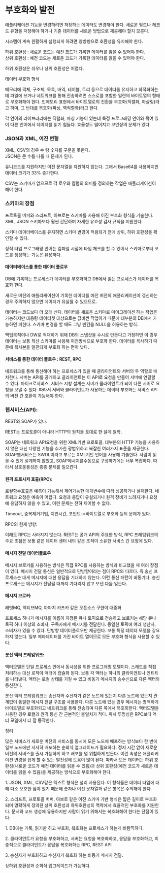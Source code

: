 # 부호화와 발전

애플리케이션 기능을 변경하려면 저장하는 데이터도 변경해야 한다. 새로운 필드나 레코드 유형을 저장해야 하거나 기존 데이터를 새로운 방법으로 제공해야 할지 모른다.

시스템이 계속 원활하게 실행되게 하려면 양방향으로 호환성을 유지해야 한다.

하위 호환성 : 새로운 코드는 예전 코드가 기록한 데이터를 읽을 수 있어야 한다.\
상위 호환성 : 예전 코드는 새로운 코드가 기록한 데이터를 읽을 수 있어야 한다.

하위 호환성은 쉬우나 상위 호환성은 어렵다.

&#x20;

데이터 부호화 형식

메모리에 객체, 구조체, 목록, 배역, 테이블, 트리 등으로 데이터를 유지하고 최적화하는데 파일에 쓰거나 네트워크를 통해 전송하려면 스스로를 포함한 일련의 바이트열의 형태로 부호화해야 한다. 인메모리 표현에서 바이트열로의 전환을 부호화(직렬화, 마샬링)라고 하며, 그 반대를 복호화(파싱, 역직렬화)라고 한다.

각 언어의 라이브러리에는 직렬화, 파싱 기능이 있는데 특정 프로그래밍 언어와 묶여 있어 다른 언어에서 데이터를 읽기 힘들다. 효율성도 떨어지고 보안상의 문제가 있다.

### JSON과 XML, 이진 변형

XML, CSV의 경우 수 랑 숫자를 구분을 못한다.\
JSON은 큰 수를 다룰 때 문제가 된다.

유니코드를 지원하지만 이진 문자열을 지원하지 않는다. 그래서 Base64를 사용하지만 데이터 크기가 33% 증가한다.

CSV는 스키마가 없으므로 각 로우와 칼럼의 의미를 정의하는 작업은 애플리케이션이 해야 한다.

### 스키마의 장점

프로토콜 버퍼와 스리프트, 아브로는 스키마를 사용해 이진 부호화 형식을 기술한다. XML, JSON 스키마보다 훨씬 간단하며 자세한 유효성 검사 규칙을 지원한다.

스키마 데이터베이스를 유지하면 스키마 변경이 적용되기 전에 상위, 하위 호환성을 확인할 수 있다.

정적 타입 프로그래밍 언어는 컴파일 시점에 타입 체크를 할 수 있어서 스키마로부터 코드를 생성하는 기능은 유용하다.

&#x20;

#### 데이터베이스를 통한 데이터 플로우

DB에 기록하는 프로세스가 데이터를 부호화하고 DB에서 읽는 프로세스가 데이터를 복호화 한다.

새로운 버전의 애플리케이션이 기록한 데이터를 예전 버전의 애플리케이션이 갱신하는 경우 주의하지 않으면 데이터가 유실될 수 있으므로.

데이터는 코드보다 더 오래 산다. 데이터를 새로운 스키마로 마이그레이션 하는 작업은 가능하지만 대용량 데이터셋 대상으로는 값비싼 작업이기 때문에 대부분의 DB에서 가능하면 피한다. 스키마 변경을 할 때도 그냥 빈칸을 NULL을 허용하는 방식.

백업목적이나 DW로 적재하기 위해 DB의 스냅샷을 수시로 만든다고 가정하면 이 경우 데이터는 보통 최신 스키마를 사용해 이전방식으로 부호화 한다. 데이터를 복사하기 때문에 복사본을 일관되게 부호화 하는 편이 낫다.

&#x20;

#### 서비스를 통한 데이터 플로우 : REST, RPC

네트워크를 통해 통신해야 하는 프로세스가 있을 때 클라이언트와 서버의 두 역할로 배치한다. 서버는 API를 공개하고 클라이언트는 이 API로 요청을 만들어 서버에 연결할 수 있다. 마이크로서비스, 서비스 지향 설계는 서버가 클라이언트가 되어 다른 서버로 요청을 보낼 수 있다. 따라서 서버와 클라이언트가 사용하는 데이터 부호화는 서비스 API의 버전 간 호환이 가능해야 한다.

&#x20;

### 웹서비스(API):

REST와 SOAP가 있다.

REST는 프로토콜이 아니라 HTTP의 원칙을 토대로 한 설계 철학.

SOAP는 네트워크 API요청을 위한 XML기반 프로토콜. 대부분의 HTTP 기능을 사용하지 않은 대신 다양한 기능을 추가한 광범위하고 복잡한 여러가지 표준을 제공한다. SOAP웹서비스는 SWDL이라고 부르는 XML기반 언어를 사용해 기술한다. 사람이 읽을 수 있게 설계하지 않았고, SOAP메시지를수동으로 구성하기에는 너무 복잡하다. 따라서 상호운용성은 종종 문제를 일으킨다.

&#x20;

#### 원격 프로시저 호출(RPC):

로컬함수호출은 예측이 가능해서 제어가능한 매개변수에 따라 성공하거나 실패한다. 네트워크 요청은 예측이 어렵다. 요청과 응답이 유실되거나 원격 장비가 느려지거나 요청에 응답하지 않을 수 있고, 이런 문제는 전혀 제어할 수 없다.

Timeout, 중복제거기법, 지연시간, 포인트->바이트열로 부호화 등의 문제가 있다.

RPC의 현재 방향:

이래도 RPC는 사라지지 않는다. REST는 공개 API의 주요한 방식, RPC 프레임워크의 주요 초점은 보통 같은 데이터 센터 내의 같은 조직이 소유한 서비스 간 요청에 있다.

&#x20;

#### 메시지 전달 데이터플로우

메시지 브로커를 사용하는 방식은 직접 RPC를 사용하는 방식과 비교했을 때 여러 장점이 있다. 메시지 전달 통신은 일반적으로 단방향이라는 점이 RPC와 다르다. 즉 송신 프로세스는 대게 메시지에 대한 응답을 기대하지 않는다. 이런 통신 패턴이 비동기다. 송신 프로세스는 메시지가 전달될 때까지 기다리지 않고 보낸 다음 잊는다.

#### 메시지 브로커:

래빗MQ, 액티브MQ, 아파치 카프카 같은 오픈소스 구현이 대중화

프로세스 하나가 메시지를 이름이 지정된 큐나 토픽으로 전송하고 브로커는 해당 큐나 토픽 하나 이상의 소비자, 구독자에게 메시지를 전달한다. 동일한 토픽에 여러 생산자, 소비자가 있을 수 있다. 단방향 데이터플로우만 제공한다. 보통 특정 데이터 모델을 강요하지 않는다. 일부 메타데이터를 가진 바이트 열이므로 모든 부호화 형식을 사용할 수 있다.

&#x20;

#### 분산 액터 프레임워크:

액터모델은 단일 프로세스 안에서 동시성을 위한 프로그래밍 모델이다. 스레드를 직접 처리하는 대신 로직이 액터에 캡슐화 된다. 보통 각 액터는 하나의 클라이언트나 엔티티를 나타낸다. 액터는 로컬 상태를 가질 수 있고 비동기 메시지의 송수신으로 다른 액터와 통신한다.

분산 액터 프레임워크는 송신자와 수신자가 같은 노드에 있는지 다른 노드에 있는지 관계없이 동일한 메시지 전달 구조를 사용한다. 다른 노드에 있는 경우 메시지는 명백하게 바이트열로 부호화되고 네트워크를 통해 전송되며 다른 쪽에서 복호화한다. 액터모델을 사용한 경우 로컬과 원격 통신 간 근본적인 불일치가 적다. 위치 투명성은 RPC보다 액터 모델에서 더 잘 동작한다.

&#x20;

정리

많은 서비스가 새로운 버전의 서비스를 동시에 모든 노드에 배포하는 방식보다 한 번에 일부 노드에만 서서히 배포하는 순회식 업그레이드가 필요하다. 정지 시간 없이 새로운 버전의 서비스를 출시 가능하게 하고 배포를 덜 위험하게 만든다. 이런 속성은 애플리케이션 변경을 쉽게 할 수 있는 발전성에 도움이 많이 된다. 따라서 모든 데이터는 하위 호환성(새로운 코드가 예전 데이터를 읽을 수 있음)과 상위 호환성(에전 코드가 새로운 데이터를 읽을 수 있음)을 제공하는 방식으로 부호화해야 한다.

&#x20;

1\. JSON, XML, CSV같은 텍스트 형식은 널리 사용된다. 이 형식들은 데이터 타입에 대해 다소 모호한 점이 있기 때문에 숫자나 이진 문자열과 같은 항목은 주의해야 한다.

2\. 스리프트, 프로토콜 버퍼, 아브로 같은 이진 스키마 기반 형식은 짧은 길이로 부호화되며 명확하게 정의된 상위 호환성과 하위호환성의 맥락에서 효율적인 부호화를 지원한다. 문서와 코드 생성에 유용하지만 사람이 읽기 위해서는 복호화해야 한다는 단점이 있다.

&#x20;

1\. DB에는 기록, 읽기만 하고 부호화, 복호화는 프로세스가 하는게 바람직하다.

2\. 클라이언트가 요청을 부호화하고, 서버는 요청을 복호화하고, 응답을 부호화하고, 최종적으로 클라이언트가 응답을 복호화하는 RPC, REST API

3\. 송신자가 부호화하고 수신자가 복호화 하는 비동기 메시지 전달.

상하위 호환성과 순회식 업그레이드가 가능하다.
